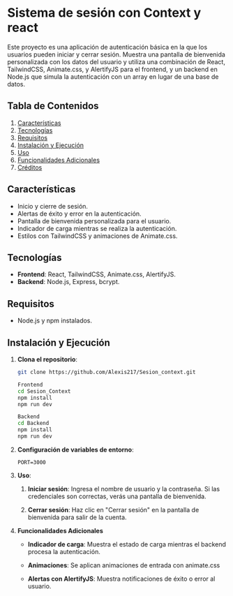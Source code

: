 # Sistema de sesión con Context y react

Este proyecto es una aplicación de autenticación básica en la que los usuarios pueden iniciar y cerrar sesión. Muestra una pantalla de bienvenida personalizada con los datos del usuario y utiliza una combinación de React, TailwindCSS, Animate.css, y AlertifyJS para el frontend, y un backend en Node.js que simula la autenticación con un array en lugar de una base de datos.

## Tabla de Contenidos

1. [Características](#características)
2. [Tecnologías](#tecnologías)
3. [Requisitos](#requisitos)
4. [Instalación y Ejecución](#instalación-y-ejecución)
5. [Uso](#uso)
6. [Funcionalidades Adicionales](#funcionalidades-adicionales)
7. [Créditos](#créditos)

## Características

- Inicio y cierre de sesión.
- Alertas de éxito y error en la autenticación.
- Pantalla de bienvenida personalizada para el usuario.
- Indicador de carga mientras se realiza la autenticación.
- Estilos con TailwindCSS y animaciones de Animate.css.

## Tecnologías

- **Frontend**: React, TailwindCSS, Animate.css, AlertifyJS.
- **Backend**: Node.js, Express, bcrypt.

## Requisitos

- Node.js y npm instalados.

## Instalación y Ejecución

1. **Clona el repositorio**:

   ```bash
   git clone https://github.com/Alexis217/Sesion_context.git

   Frontend
   cd Sesion_Context
   npm install
   npm run dev

   Backend
   cd Backend
   npm install
   npm run dev
   ```

2. **Configuración de variables de entorno**:
   ```
   PORT=3000
   ```
3. **Uso**:

   1. **Iniciar sesión**: Ingresa el nombre de usuario y la contraseña. Si las credenciales son correctas, verás una pantalla de bienvenida.

   2. **Cerrar sesión**: Haz clic en "Cerrar sesión" en la pantalla de bienvenida para salir de la cuenta.

4. **Funcionalidades Adicionales**

   - **Indicador de carga**: Muestra el estado de carga mientras el backend procesa la autenticación.

   - **Animaciones**: Se aplican animaciones de entrada con animate.css

   - **Alertas con AlertifyJS**: Muestra notificaciones de éxito o error al usuario.
